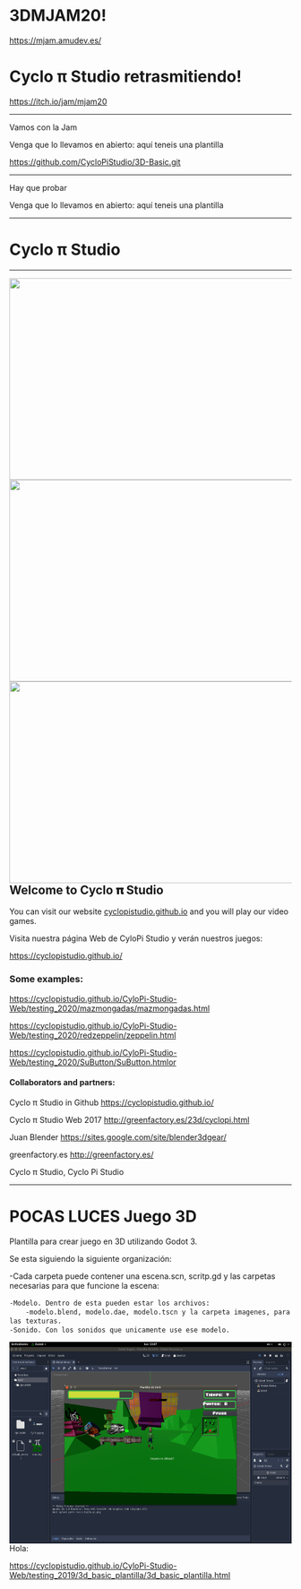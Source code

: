 # 3DMJAM20!


https://mjam.amudev.es/

# Cyclo π Studio  retrasmitiendo!

https://itch.io/jam/mjam20

----------------------------------------

Vamos con la Jam

Venga que lo llevamos en abierto: aquí teneis una plantilla

https://github.com/CycloPiStudio/3D-Basic.git

----------------------------------------

Hay que probar 

Venga que lo llevamos en abierto: aquí teneis una plantilla

----------------------------------------

# Cyclo π Studio 

-------------------------------------------

<a href="url"><img src="https://fotos01.laopiniondemurcia.es/2020/10/29/1024x341/externas20201029215848.jpg" align="left" height ="360" width ="612" ><a>

-------------------------------------------

<a href="url"><img src="https://pbs.twimg.com/media/EllretXXYAAC0DF?format=jpg&name=small" align="left" height ="360" width ="612" ><a>

-------------------------------------------


-------------------------------------------

<a href="url"><img src="https://img.itch.zone/aW1nLzQ1MDg0NzUucG5n/original/XglZ00.png" align="left" height ="360" width ="612" ><a>

-------------------------------------------

## Welcome to Cyclo 𝛑 Studio

You can visit our website [cyclopistudio.github.io](https://cyclopistudio.github.io/) and you will play our video games.

Visita nuestra página Web de CyloPi Studio y verán nuestros juegos:

https://cyclopistudio.github.io/



### Some examples:

https://cyclopistudio.github.io/CyloPi-Studio-Web/testing_2020/mazmongadas/mazmongadas.html

https://cyclopistudio.github.io/CyloPi-Studio-Web/testing_2020/redzeppelin/zeppelin.html

https://cyclopistudio.github.io/CyloPi-Studio-Web/testing_2020/SuButton/SuButton.htmlor



#### Collaborators and partners:

Cyclo π Studio in Github https://cyclopistudio.github.io/

Cyclo π Studio Web 2017 http://greenfactory.es/23d/cyclopi.html

Juan Blender https://sites.google.com/site/blender3dgear/

greenfactory.es http://greenfactory.es/

Cyclo π Studio, Cyclo Pi Studio


-------------------------------------------


# POCAS LUCES Juego 3D

Plantilla para crear juego en 3D utilizando Godot 3.

Se esta siguiendo  la siguiente organización:

-Cada carpeta puede contener una escena.scn, scritp.gd y las carpetas necesarias para que funcione la escena:

    -Modelo. Dentro de esta pueden estar los archivos:
        -modelo.blend, modelo.dae, modelo.tscn y la carpeta imagenes, para las texturas.
    -Sonido. Con los sonidos que unicamente use ese modelo.

<a href="url"><img src="https://github.com/CycloPiStudio/3D-Basic/blob/master/Imagenes/Captura%20juego%201.png" align="left" height ="360" width ="612" ><a>

Hola:

https://cyclopistudio.github.io/CyloPi-Studio-Web/testing_2019/3d_basic_plantilla/3d_basic_plantilla.html





